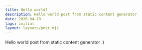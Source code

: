 ```yaml
---
title: Hello world!
description: Hello world post from static content generator
date: 2020-04-10
tags: initial
layout: layouts/post.njk
---
```

Hello world post from static content generator :)
